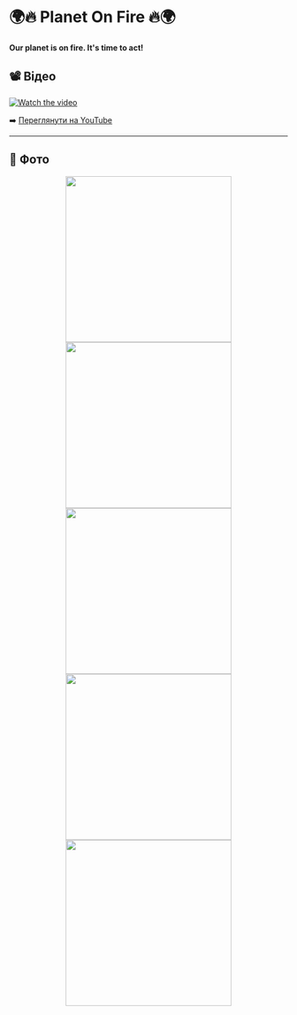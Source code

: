 # 🌍🔥 Planet On Fire 🔥🌍  

**Our planet is on fire. It's time to act!**  

## 📽️ Відео  
[![Watch the video](https://img.youtube.com/vi/Yz3aZtP1MZU/maxresdefault.jpg)](https://youtu.be/Yz3aZtP1MZU)  

➡️ [Переглянути на YouTube](https://youtu.be/Yz3aZtP1MZU)  

---

## 📸 Фото  

<p align="center">
  <img src="https://github.com/user-attachments/assets/68291e97-6313-4d78-bb5d-a6480dbca07e" width="300">
  <img src="https://github.com/user-attachments/assets/d538fae2-77af-490e-ae50-785e5374c1fb" width="300">
  <img src="https://github.com/user-attachments/assets/5667bec7-f2b1-4026-8c5e-62260da10df7" width="300">
  <img src="https://github.com/user-attachments/assets/df038f38-327b-4db0-8cda-26ab1961b478" width="300">
  <img src="https://github.com/user-attachments/assets/6fa2919b-86e1-497a-8dac-8db2b1375dfc" width="300">
</p>

